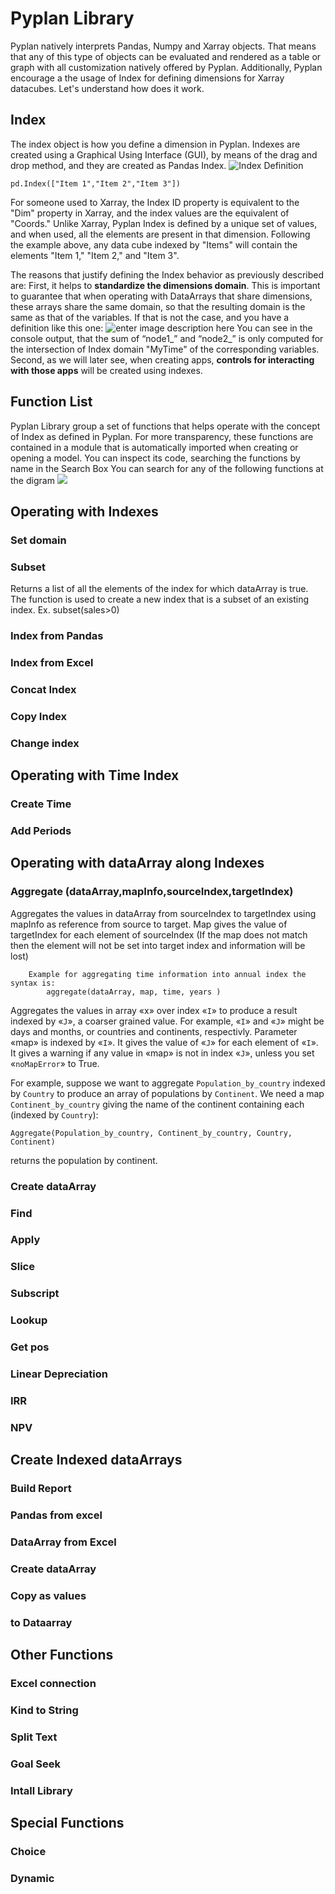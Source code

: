 
# Pyplan Library
Pyplan natively interprets Pandas, Numpy and Xarray objects. That means that any of this type of objects can be evaluated and rendered as a table or graph with all customization natively offered by Pyplan.
Additionally, Pyplan encourage a the usage of Index for defining dimensions for Xarray datacubes. Let's understand how does it work.

## **Index**
The index object is how you define a dimension in Pyplan. Indexes are created using a Graphical Using Interface (GUI), by means of the drag and drop method, and they are created as Pandas Index.
![Index Definition](http://img.pyplan.org/Pyplan_library_index.png)

    pd.Index(["Item 1","Item 2","Item 3"])


For someone used to Xarray, the Index ID property is equivalent to the "Dim" property in Xarray, and the index values are the equivalent of "Coords." Unlike Xarray, Pyplan Index is defined by a unique set of values, and when used, all the elements are present in that dimension. Following the example above, any data cube indexed by "Items" will contain the elements "Item 1," "Item 2," and "Item 3".

The reasons that justify defining the Index behavior as previously described are: First, it helps to  **standardize the dimensions domain**. This is important to guarantee that when operating with DataArrays that share dimensions, these arrays share the same domain, so that the resulting domain is the same as that of the variables. If that is not the case, and you have a definition like this one:
![enter image description here](http://img.pyplan.org/Quick_start_node_domain.png)
You can see in the console output, that the sum of “node1_” and “node2_” is only computed for the intersection of Index domain "MyTime" of the corresponding variables.
Second, as we will later see, when creating apps,  **controls for interacting with those apps** will be created using indexes.

## Function List
Pyplan Library group a set of functions that helps operate with the concept of Index as defined in Pyplan.
For more transparency, these functions are contained in a module that is automatically imported when creating or opening a model. You can inspect its code, searching the functions by name in the Search Box
You can search for any of the following functions at the digram
![](http://img.pyplan.org/pyplan_library_list_of_functions.png)

## Operating with Indexes
### Set domain
### Subset
Returns a list of all the elements of the index for which dataArray is true. The function is used to create a new index that is a subset of an existing index.
        Ex. subset(sales>0)
### Index from Pandas
### Index from Excel
### Concat Index
### Copy Index
### Change index

## Operating with Time Index
### Create Time
### Add Periods

## Operating with dataArray along Indexes

### Aggregate (dataArray,mapInfo,sourceIndex,targetIndex)
Aggregates the values in dataArray from sourceIndex to targetIndex using mapInfo as reference from source to target.
Map gives the value of targetIndex for each element of sourceIndex (If the map does not match then the element will not be set into target index and information will be lost)

        Example for aggregating time information into annual index the syntax is:
            aggregate(dataArray, map, time, years )
Aggregates the values in array «x» over index «`I`» to produce a result indexed by «`J`», a coarser grained value. For example, «`I`» and «`J`» might be days and months, or countries and continents, respectivly. Parameter «map» is indexed by «`I`». It gives the value of «`J`» for each element of «`I`». It gives a warning if any value in «map» is not in index «`J`», unless you set «`noMapError`» to True.

  
For example, suppose we want to aggregate  `Population_by_country`  indexed by  `Country`  to produce an array of populations by  `Continent`. We need a map  `Continent_by_country`  giving the name of the continent containing each (indexed by  `Country`):

`Aggregate(Population_by_country, Continent_by_country, Country, Continent)`

returns the population by continent.
### Create dataArray
### Find
### Apply
### Slice
### Subscript
### Lookup
### Get pos
### Linear Depreciation
### IRR
### NPV

## Create Indexed dataArrays
### Build Report
### Pandas from excel
### DataArray from Excel
### Create dataArray
### Copy as values
### to Dataarray

## Other Functions
### Excel connection
### Kind to String
### Split Text
### Goal Seek
### Intall Library

## Special Functions
### Choice
### Dynamic



<!--stackedit_data:
eyJoaXN0b3J5IjpbMTU0MTQ0MjQ0LDE0NTUwODkwOTAsMTg4Nz
gwMTQ5OCwtNDY3MDQwOTEwLC0xOTU3OTQ3MzM3LC0xMjE5MDgy
OTQzLC0xMTM4MjM3Mjc3LDE1MDQwODExMjksLTExMTc1NjcwMT
csLTE4NDM0OTgxNzZdfQ==
-->